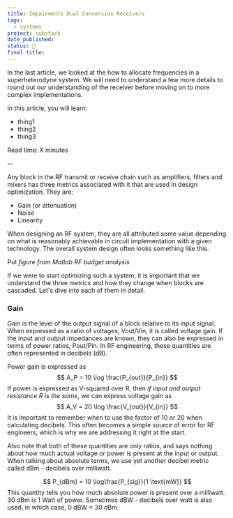 ```yaml
---
title: Impairments Dual Conversion Receivers
tags:
  - systems
project: substack
date_published: 
status: 🚧
final title:
---
```

In the last article, we looked at the how to allocate frequencies in a superheterodyne system. We will need to understand a few more details to round out our understanding of the receiver before moving on to more complex implementations.

In this article, you will learn:
- thing1
- thing2
- thing3

Read time: X minutes

--

Any block in the RF transmit or receive chain such as amplifiers, filters and mixers has three metrics associated with it that are used in design optimization. They are:
- Gain (or attenuation)
- Noise
- Linearity

When designing an RF system, they are all attributed some value depending on what is reasonably achievable in circuit implementation with a given technology. The overall system design often looks something like this.

Put *figure from Matlab RF budget analysis*

If we were to start optimizing such a system, it is important that we understand the three metrics and how they change when blocks are cascaded. Let's dive into each of them in detail.

### Gain
Gain is the level of the output signal of a block relative to its input signal. When expressed as a ratio of voltages, Vout/Vin, it is called voltage gain. If the input and output impedances are known, they can also be expressed in terms of power ratios, Pout/Pin. In RF engineering, these quantities are often represented in decibels (dB).

Power gain is expressed as
$$
A_P = 10 \log \frac{P_{out}}{P_{in}}
$$
If power is expressed as V-squared over R, then *if input and output resistance R is the same*, we can express voltage gain as
$$
A_V = 20 \log \frac{V_{out}}{V_{in}}
$$
It is important to remember when to use the factor of 10 or 20 when calculating decibels. This often becomes a simple source of error for RF engineers, which is why we are addressing it right at the start.

Also note that both of these quantities are only ratios, and says nothing about how much actual voltage or power is present at the input or output. When talking about absolute terms, we use yet another decibel metric called dBm - decibels over milliwatt.

$$
P_{dBm} = 10 \log\frac{P_{sig}}{1 \text{mW}}
$$
This quantity tells you how much absolute power is present over a milliwatt. 30 dBm is 1 Watt of power. Sometimes dBW - decibels over watt is also used, in which case, 0 dBW = 30 dBm.




